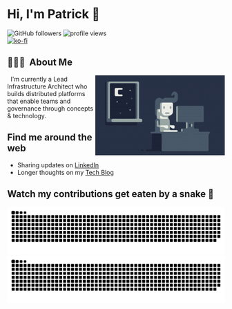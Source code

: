 # Hi, I'm Patrick 👻

![GitHub followers](https://img.shields.io/github/followers/kcirtapfromspace?label=Follow&style=social)
<img alt = "profile views" src="https://komarev.com/ghpvc/?username=kcirtapfromspace&color=brightgreen">  
 [![ko-fi](https://ko-fi.com/img/githubbutton_sm.svg)](https://ko-fi.com/B0B2ISJ5)
## 👨🏻‍💻 &nbsp;About Me

<img alt="Night Coding" src="https://raw.githubusercontent.com/AVS1508/AVS1508/master/assets/Night-Coding.gif" align="right"/>

&nbsp; I'm currently a Lead Infrastructure Architect who builds distributed platforms that enable teams and governance through concepts & technology. 
## Find me around the web

-  Sharing updates on <a href="https://www.linkedin.com/in/patrickdeutsch/">LinkedIn</a>
-  Longer thoughts on my  <a href="https://kcirtap.io/"> Tech Blog </a>

## Watch my contributions get eaten by a snake 🐍

![GitHub Snake Light](https://raw.githubusercontent.com/kcirtapfromspace/kcirtapfromspace/output/github-snake.svg#gh-light-mode-only)
![GitHub Snake Dark](https://raw.githubusercontent.com/kcirtapfromspace/kcirtapfromspace/output/github-snake-dark.svg#gh-dark-mode-only)
